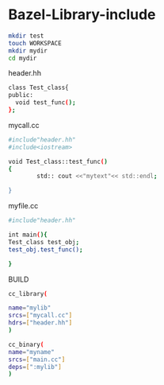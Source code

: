 # Bazel-Library-include
```bash
mkdir test
touch WORKSPACE
mkdir mydir
cd mydir 
```
header.hh
```bash
class Test_class{
public:
  void test_func();
};
```
mycall.cc
```bash
#include"header.hh"
#include<iostream>

void Test_class::test_func()
{
        std:: cout <<"mytext"<< std::endl;

}
```
myfile.cc
```bash
#include"header.hh"

int main(){
Test_class test_obj;
test_obj.test_func();

}

```
BUILD
```bash
cc_library(

name="mylib"
srcs=["mycall.cc"]
hdrs=["header.hh"]
)   

cc_binary(
name="myname"
srcs=["main.cc"]
deps=[":mylib"]
)
```
